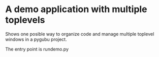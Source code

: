 # A demo application with multiple toplevels

Shows one posible way to organize code and manage multiple toplevel
windows in a pygubu project.

The entry point is rundemo.py
